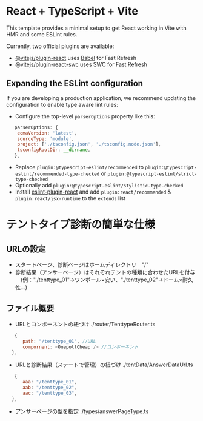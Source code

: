 # React + TypeScript + Vite

This template provides a minimal setup to get React working in Vite with HMR and some ESLint rules.

Currently, two official plugins are available:

- [@vitejs/plugin-react](https://github.com/vitejs/vite-plugin-react/blob/main/packages/plugin-react/README.md) uses [Babel](https://babeljs.io/) for Fast Refresh
- [@vitejs/plugin-react-swc](https://github.com/vitejs/vite-plugin-react-swc) uses [SWC](https://swc.rs/) for Fast Refresh

## Expanding the ESLint configuration

If you are developing a production application, we recommend updating the configuration to enable type aware lint rules:

- Configure the top-level `parserOptions` property like this:

```js
   parserOptions: {
    ecmaVersion: 'latest',
    sourceType: 'module',
    project: ['./tsconfig.json', './tsconfig.node.json'],
    tsconfigRootDir: __dirname,
   },
```

- Replace `plugin:@typescript-eslint/recommended` to `plugin:@typescript-eslint/recommended-type-checked` or `plugin:@typescript-eslint/strict-type-checked`
- Optionally add `plugin:@typescript-eslint/stylistic-type-checked`
- Install [eslint-plugin-react](https://github.com/jsx-eslint/eslint-plugin-react) and add `plugin:react/recommended` & `plugin:react/jsx-runtime` to the `extends` list



# テントタイプ診断の簡単な仕様


## URLの設定
- スタートページ、診断ページはホームディレクトリ　"/"
- 診断結果（アンサーページ）はそれぞれテントの種類に合わせたURLを付与
　(例："./tenttype_01"→ワンポール×安い、"./tenttype_02"→ドーム×耐久性...)

## ファイル概要
- URLとコンポーネントの紐づけ
./router/TenttypeRouter.ts

```js
   {
      path: "/tenttype_01", //URL
      compornent: <OnepollCheap /> //コンポーネント
  },
```

- URLと診断結果（ステートで管理）の紐づけ
./tentData/AnswerDataUrl.ts

```js
   {
      aaa: "/tenttype_01",
      aab: "/tenttype_02",
      aac: "/tenttype_03",
  },
```

- アンサーページの型を指定
./types/answerPageType.ts


